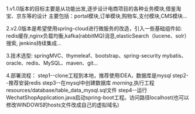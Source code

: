 1.v1.0版本的目标主要是从功能出发,逐步设计电商项目的各种业务模块,借鉴淘宝、京东等的设计 主要包括：portal模块,订单模块,购物车,支付模块,CMS模块...

2.v2.0版本是希望使用spring-cloud进行微服务的改造，引入一些基础组件如: redis缓存,nginx负载均衡,kafka(rabbitMQ)消息,elasticSearch（lucene、solr）搜索, jenkins持续集成...

3.技术选型: springMVC、thymeleaf、bootstrap、spring-security mybatis、oracle、redis、MySQL、maven、git...

4.部署流程：
  step1--clone工程到本地，推荐使用IDEA，数据库是mysql
  step2--推荐安装redis
  step3--在mysql中创建数据库 <i>morning</i>,执行工程 resources/database/table_data_mysql.sql文件
  step4--运行WechatShopApplication.java启动spring-boot工程。访问路径localhost(也可以修改WINDOWS的hosts文件改成自己的虚拟域名)
